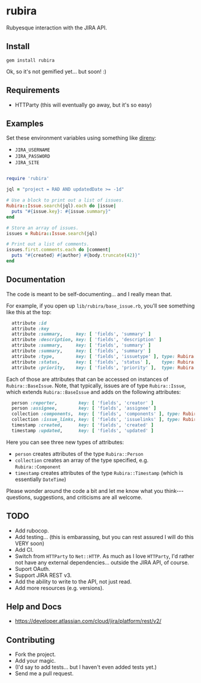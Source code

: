 # rubira
Rubyesque interaction with the JIRA API.

## Install

```
gem install rubira
```

Ok, so it's not gemified yet... but soon!  :)

## Requirements

* HTTParty (this will eventually go away, but it's so easy)

## Examples

Set these environment variables using something like [direnv](https://direnv.net/):
* `JIRA_USERNAME`
* `JIRA_PASSWORD`
* `JIRA_SITE`

```ruby

require 'rubira'

jql = "project = RAD AND updatedDate >= -1d"

# Use a block to print out a list of issues.
Rubira::Issue.search(jql).each do |issue|
  puts "#{issue.key}: #{issue.summary}"
end

# Store an array of issues.
issues = Rubira::Issue.search(jql)

# Print out a list of comments.
issues.first.comments.each do |comment|
  puts "#{created} #{author} #{body.truncate(42)}"
end
```

## Documentation

The code is meant to be self-documenting... and I really mean that.

For example, if you open up `lib/rubira/base_issue.rb`, you'll see something
like this at the top:

```ruby
  attribute :id
  attribute :key
  attribute :summary,     key: [ 'fields', 'summary' ]
  attribute :description, key: [ 'fields', 'description' ]
  attribute :summary,     key: [ 'fields', 'summary' ]
  attribute :summary,     key: [ 'fields', 'summary' ]
  attribute :type,        key: [ 'fields', 'issuetype' ], type: Rubira::IssueType
  attribute :status,      key: [ 'fields', 'status' ],    type: Rubira::IssueStatus
  attribute :priority,    key: [ 'fields', 'priority' ],  type: Rubira::Priority
```

Each of those are attributes that can be accessed on instances of `Rubira::BaseIssue`.
Note, that typically, issues are of type `Rubira::Issue`, which extends
`Rubira::BaseIssue` and adds on the following attributes:

```ruby
  person :reporter,        key: [ 'fields', 'creator' ]
  person :assignee,        key: [ 'fields', 'assignee' ]
  collection :components,  key: [ 'fields', 'components' ], type: Rubira::Component
  collection :issue_links, key: [ 'fields', 'issuelinks' ], type: Rubira::IssueLink
  timestamp :created,      key: [ 'fields', 'created' ]
  timestamp :updated,      key: [ 'fields', 'updated' ]
```

Here you can see three new types of attributes:
* `person` creates attributes of the type `Rubira::Person`
* `collection` creates an array of the type specified, e.g. `Rubira::Component`
* `timestamp` creates attributes of the type `Rubira::Timestamp` (which is
  essentially `DateTime`)

Please wonder around the code a bit and let me know what you
think---questions, suggestions, and criticisms are all welcome.

## TODO

* Add rubocop.
* Add testing... (this is embarassing, but you can rest assured I will do this
  VERY soon)
* Add CI.
* Switch from `HTTParty` to `Net::HTTP`.  As much as I love `HTTParty`, I'd
  rather not have any external dependencies... outside the JIRA API, of course.
* Suport OAuth.
* Support JIRA REST v3.
* Add the ability to write to the API, not just read.
* Add more resources (e.g. versions).

## Help and Docs

* https://developer.atlassian.com/cloud/jira/platform/rest/v2/

## Contributing

* Fork the project.
* Add your magic.
* (I'd say to add tests... but I haven't even added tests yet.)
* Send me a pull request.
